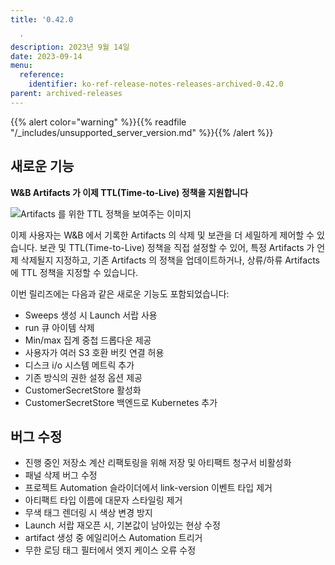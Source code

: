 ```yaml
---
title: '0.42.0

  '
description: 2023년 9월 14일
date: 2023-09-14
menu:
  reference:
    identifier: ko-ref-release-notes-releases-archived-0.42.0
parent: archived-releases
---
```


{{% alert color="warning" %}}{{% readfile "/_includes/unsupported_server_version.md" %}}{{% /alert %}}

## 새로운 기능

**********W&B Artifacts 가 이제 TTL(Time-to-Live) 정책을 지원합니다**********

![Artifacts 를 위한 TTL 정책을 보여주는 이미지](https://github.com/wandb/server/assets/117778861/fcfe9484-5adb-4ace-8e88-9c9a344d94ef)

이제 사용자는 W&B 에서 기록한 Artifacts 의 삭제 및 보관을 더 세밀하게 제어할 수 있습니다. 보관 및 TTL(Time-to-Live) 정책을 직접 설정할 수 있어, 특정 Artifacts 가 언제 삭제될지 지정하고, 기존 Artifacts 의 정책을 업데이트하거나, 상류/하류 Artifacts 에 TTL 정책을 지정할 수 있습니다.

이번 릴리즈에는 다음과 같은 새로운 기능도 포함되었습니다:

- Sweeps 생성 시 Launch 서랍 사용
- run 큐 아이템 삭제
- Min/max 집계 중첩 드롭다운 제공
- 사용자가 여러 S3 호환 버킷 연결 허용
- 디스크 i/o 시스템 메트릭 추가
- 기존 방식의 권한 설정 옵션 제공
- CustomerSecretStore 활성화
- CustomerSecretStore 백엔드로 Kubernetes 추가

## 버그 수정
- 진행 중인 저장소 계산 리팩토링을 위해 저장 및 아티팩트 청구서 비활성화
- 패널 삭제 버그 수정
- 프로젝트 Automation 슬라이더에서 link-version 이벤트 타입 제거
- 아티팩트 타입 이름에 대문자 스타일링 제거
- 무색 태그 렌더링 시 색상 변경 방지
- Launch 서랍 재오픈 시, 기본값이 남아있는 현상 수정
- artifact 생성 중 에일리어스 Automation 트리거
- 무한 로딩 태그 필터에서 엣지 케이스 오류 수정